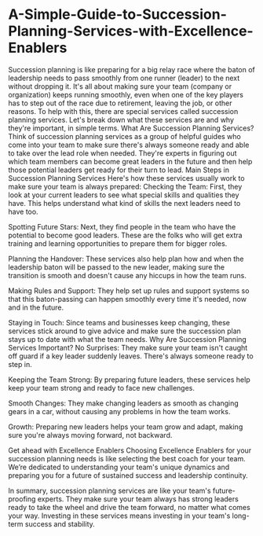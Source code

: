 # A-Simple-Guide-to-Succession-Planning-Services-with-Excellence-Enablers
Succession planning is like preparing for a big relay race where the baton of leadership needs to pass smoothly from one runner (leader) to the next without dropping it. It's all about making sure your team (company or organization) keeps running smoothly, even when one of the key players has to step out of the race due to retirement, leaving the job, or other reasons. To help with this, there are special services called succession planning services. Let's break down what these services are and why they're important, in simple terms.
What Are Succession Planning Services?
Think of succession planning services as a group of helpful guides who come into your team to make sure there's always someone ready and able to take over the lead role when needed. They're experts in figuring out which team members can become great leaders in the future and then help those potential leaders get ready for their turn to lead.
Main Steps in Succession Planning Services
Here's how these services usually work to make sure your team is always prepared:
Checking the Team: First, they look at your current leaders to see what special skills and qualities they have. This helps understand what kind of skills the next leaders need to have too.


Spotting Future Stars: Next, they find people in the team who have the potential to become good leaders. These are the folks who will get extra training and learning opportunities to prepare them for bigger roles.


Planning the Handover: These services also help plan how and when the leadership baton will be passed to the new leader, making sure the transition is smooth and doesn't cause any hiccups in how the team runs.


Making Rules and Support: They help set up rules and support systems so that this baton-passing can happen smoothly every time it's needed, now and in the future.


Staying in Touch: Since teams and businesses keep changing, these services stick around to give advice and make sure the succession plan stays up to date with what the team needs.
Why Are Succession Planning Services Important?
No Surprises: They make sure your team isn't caught off guard if a key leader suddenly leaves. There's always someone ready to step in.

Keeping the Team Strong: By preparing future leaders, these services help keep your team strong and ready to face new challenges.

Smooth Changes: They make changing leaders as smooth as changing gears in a car, without causing any problems in how the team works.

Growth: Preparing new leaders helps your team grow and adapt, making sure you're always moving forward, not backward.


 Get ahead with Excellence Enablers
Choosing Excellence Enablers  for your succession planning needs is like selecting the best coach for your team. We’re dedicated to understanding your team's unique dynamics and preparing you for a future of sustained success and leadership continuity.


In summary, succession planning services are like your team's future-proofing experts. They make sure your team always has strong leaders ready to take the wheel and drive the team forward, no matter what comes your way. Investing in these services means investing in your team's long-term success and stability.



